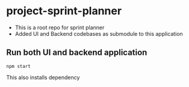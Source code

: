 # project-sprint-planner

* This is a root repo for sprint planner
* Added UI and Backend codebases as submodule to this application

## Run both UI and backend application

```
npm start
```

This also installs dependency

